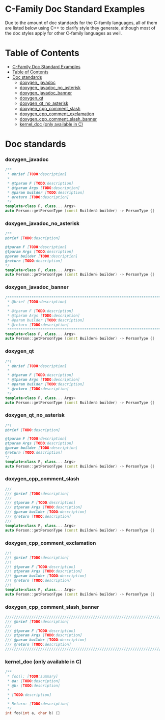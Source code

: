 # C-Family Doc Standard Examples

Due to the amount of doc standards for the C-family languages, all of them are
listed below using C++ to clarify style they generate, although most of the doc
styles apply for other C-family languages as well.

# Table of Contents

- [C-Family Doc Standard Examples](#c-family-doc-standard-examples)
- [Table of Contents](#table-of-contents)
- [Doc standards](#doc-standards)
  - [doxygen_javadoc](#doxygen_javadoc)
  - [doxygen_javadoc_no_asterisk](#doxygen_javadoc_no_asterisk)
  - [doxygen_javadoc_banner](#doxygen_javadoc_banner)
  - [doxygen_qt](#doxygen_qt)
  - [doxygen_qt_no_asterisk](#doxygen_qt_no_asterisk)
  - [doxygen_cpp_comment_slash](#doxygen_cpp_comment_slash)
  - [doxygen_cpp_comment_exclamation](#doxygen_cpp_comment_exclamation)
  - [doxygen_cpp_comment_slash_banner](#doxygen_cpp_comment_slash_banner)
  - [kernel_doc (only available in C)](#kernel_doc-only-available-in-c)

# Doc standards

### doxygen_javadoc

```cpp
/**
 * @brief [TODO:description]
 *
 * @tparam F [TODO:description]
 * @tparam Args [TODO:description]
 * @param builder [TODO:description]
 * @return [TODO:description]
 */
template<class F, class... Args>
auto Person::getPersonType (const Builder& builder) -> PersonType {}
```

### doxygen_javadoc_no_asterisk

```cpp
/**
@brief [TODO:description]

@tparam F [TODO:description]
@tparam Args [TODO:description]
@param builder [TODO:description]
@return [TODO:description]
*/
template<class F, class... Args>
auto Person::getPersonType (const Builder& builder) -> PersonType {}
```

### doxygen_javadoc_banner

```cpp
/*******************************************************************************
 * @brief [TODO:description]
 *
 * @tparam F [TODO:description]
 * @tparam Args [TODO:description]
 * @param builder [TODO:description]
 * @return [TODO:description]
 ******************************************************************************/
template<class F, class... Args>
auto Person::getPersonType (const Builder& builder) -> PersonType {}
```

### doxygen_qt

```cpp
/*!
 * @brief [TODO:description]
 *
 * @tparam F [TODO:description]
 * @tparam Args [TODO:description]
 * @param builder [TODO:description]
 * @return [TODO:description]
 */
template<class F, class... Args>
auto Person::getPersonType (const Builder& builder) -> PersonType {}
```

### doxygen_qt_no_asterisk

```cpp
/*!
@brief [TODO:description]

@tparam F [TODO:description]
@tparam Args [TODO:description]
@param builder [TODO:description]
@return [TODO:description]
*/
template<class F, class... Args>
auto Person::getPersonType (const Builder& builder) -> PersonType {}
```

### doxygen_cpp_comment_slash

```cpp
///
/// @brief [TODO:description]
///
/// @tparam F [TODO:description]
/// @tparam Args [TODO:description]
/// @param builder [TODO:description]
/// @return [TODO:description]
///
template<class F, class... Args>
auto Person::getPersonType (const Builder& builder) -> PersonType {}
```

### doxygen_cpp_comment_exclamation

```cpp
//!
//! @brief [TODO:description]
//!
//! @tparam F [TODO:description]
//! @tparam Args [TODO:description]
//! @param builder [TODO:description]
//! @return [TODO:description]
//!
template<class F, class... Args>
auto Person::getPersonType (const Builder& builder) -> PersonType {}
```

### doxygen_cpp_comment_slash_banner

```cpp
////////////////////////////////////////////////////////////////////////////////
/// @brief [TODO:description]
///
/// @tparam F [TODO:description]
/// @tparam Args [TODO:description]
/// @param builder [TODO:description]
/// @return [TODO:description]
////////////////////////////////////////////////////////////////////////////////
```

### kernel_doc (only available in C)

```cpp
/**
 * foo(): [TODO:summary]
 * @a: [TODO:description]
 * @b: [TODO:description]
 *
 * [TODO:description]
 *
 * Return: [TODO:description]
 */
int foo(int a, char b) {}
```
